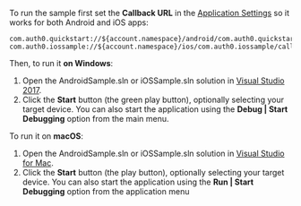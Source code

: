 To run the sample first set the **Callback URL** in the [Application Settings](${manage_url}/#/applications/${account.clientId}/settings) so it works for both Android and iOS apps:

  ```text
com.auth0.quickstart://${account.namespace}/android/com.auth0.quickstart/callback com.auth0.iossample://${account.namespace}/ios/com.auth0.iossample/callback
  ```

Then, to run it **on Windows**:

1) Open the AndroidSample.sln or iOSSample.sln solution in [Visual Studio 2017](https://www.visualstudio.com/vs/). 
2) Click the **Start** button (the green play button), optionally selecting your target device. 
You can also start the application using the **Debug | Start Debugging** option from the main menu.

To run it on **macOS**:

1) Open the AndroidSample.sln or iOSSample.sln solution in [Visual Studio for Mac](https://www.visualstudio.com/vs/). 
2) Click the **Start** button (the play button), optionally selecting your target device. You can also start the application using the **Run | Start Debugging** option from the application menu
